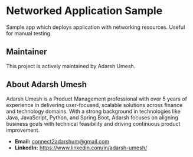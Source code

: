 # Networked Application Sample

Sample app which deploys application with networking resources. Useful for manual testing.

## Maintainer

This project is actively maintained by Adarsh Umesh.

## About Adarsh Umesh

Adarsh Umesh is a Product Management professional with over 5 years of experience in delivering user-focused, scalable solutions across finance and technology domains. With a strong background in technologies like Java, JavaScript, Python, and Spring Boot, Adarsh focuses on aligning business goals with technical feasibility and driving continuous product improvement.

*   **Email:** connect2adarshum@gmail.com
*   **LinkedIn:** https://www.linkedin.com/in/adarsh-umesh/